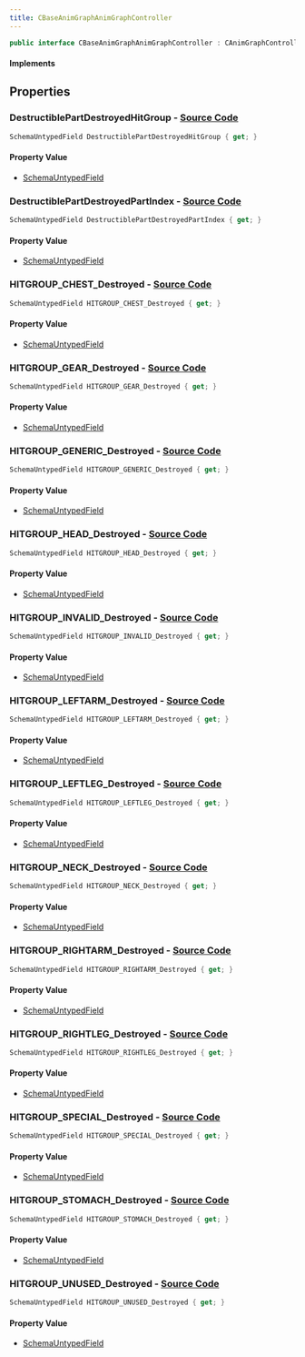 ```yaml
---
title: CBaseAnimGraphAnimGraphController
---
```


```csharp
public interface CBaseAnimGraphAnimGraphController : CAnimGraphControllerBase, ISchemaClass<CAnimGraphControllerBase>, ISchemaClass<CBaseAnimGraphAnimGraphController>, ISchemaField, ISchemaClass, INativeHandle
```

#### Implements

## Properties

### **DestructiblePartDestroyedHitGroup** - [Source Code](https://github.com/swiftly-solution/swiftlys2/blob/main/managed/src/SwiftlyS2.Generated/Schemas/Interfaces/CBaseAnimGraphAnimGraphController.cs#L17)

```csharp
SchemaUntypedField DestructiblePartDestroyedHitGroup { get; }
```

#### Property Value

- [SchemaUntypedField](/docs/api/shared/schemas/schemauntypedfield)

### **DestructiblePartDestroyedPartIndex** - [Source Code](https://github.com/swiftly-solution/swiftlys2/blob/main/managed/src/SwiftlyS2.Generated/Schemas/Interfaces/CBaseAnimGraphAnimGraphController.cs#L20)

```csharp
SchemaUntypedField DestructiblePartDestroyedPartIndex { get; }
```

#### Property Value

- [SchemaUntypedField](/docs/api/shared/schemas/schemauntypedfield)

### **HITGROUP_CHEST_Destroyed** - [Source Code](https://github.com/swiftly-solution/swiftlys2/blob/main/managed/src/SwiftlyS2.Generated/Schemas/Interfaces/CBaseAnimGraphAnimGraphController.cs#L32)

```csharp
SchemaUntypedField HITGROUP_CHEST_Destroyed { get; }
```

#### Property Value

- [SchemaUntypedField](/docs/api/shared/schemas/schemauntypedfield)

### **HITGROUP_GEAR_Destroyed** - [Source Code](https://github.com/swiftly-solution/swiftlys2/blob/main/managed/src/SwiftlyS2.Generated/Schemas/Interfaces/CBaseAnimGraphAnimGraphController.cs#L56)

```csharp
SchemaUntypedField HITGROUP_GEAR_Destroyed { get; }
```

#### Property Value

- [SchemaUntypedField](/docs/api/shared/schemas/schemauntypedfield)

### **HITGROUP_GENERIC_Destroyed** - [Source Code](https://github.com/swiftly-solution/swiftlys2/blob/main/managed/src/SwiftlyS2.Generated/Schemas/Interfaces/CBaseAnimGraphAnimGraphController.cs#L26)

```csharp
SchemaUntypedField HITGROUP_GENERIC_Destroyed { get; }
```

#### Property Value

- [SchemaUntypedField](/docs/api/shared/schemas/schemauntypedfield)

### **HITGROUP_HEAD_Destroyed** - [Source Code](https://github.com/swiftly-solution/swiftlys2/blob/main/managed/src/SwiftlyS2.Generated/Schemas/Interfaces/CBaseAnimGraphAnimGraphController.cs#L29)

```csharp
SchemaUntypedField HITGROUP_HEAD_Destroyed { get; }
```

#### Property Value

- [SchemaUntypedField](/docs/api/shared/schemas/schemauntypedfield)

### **HITGROUP_INVALID_Destroyed** - [Source Code](https://github.com/swiftly-solution/swiftlys2/blob/main/managed/src/SwiftlyS2.Generated/Schemas/Interfaces/CBaseAnimGraphAnimGraphController.cs#L23)

```csharp
SchemaUntypedField HITGROUP_INVALID_Destroyed { get; }
```

#### Property Value

- [SchemaUntypedField](/docs/api/shared/schemas/schemauntypedfield)

### **HITGROUP_LEFTARM_Destroyed** - [Source Code](https://github.com/swiftly-solution/swiftlys2/blob/main/managed/src/SwiftlyS2.Generated/Schemas/Interfaces/CBaseAnimGraphAnimGraphController.cs#L38)

```csharp
SchemaUntypedField HITGROUP_LEFTARM_Destroyed { get; }
```

#### Property Value

- [SchemaUntypedField](/docs/api/shared/schemas/schemauntypedfield)

### **HITGROUP_LEFTLEG_Destroyed** - [Source Code](https://github.com/swiftly-solution/swiftlys2/blob/main/managed/src/SwiftlyS2.Generated/Schemas/Interfaces/CBaseAnimGraphAnimGraphController.cs#L44)

```csharp
SchemaUntypedField HITGROUP_LEFTLEG_Destroyed { get; }
```

#### Property Value

- [SchemaUntypedField](/docs/api/shared/schemas/schemauntypedfield)

### **HITGROUP_NECK_Destroyed** - [Source Code](https://github.com/swiftly-solution/swiftlys2/blob/main/managed/src/SwiftlyS2.Generated/Schemas/Interfaces/CBaseAnimGraphAnimGraphController.cs#L50)

```csharp
SchemaUntypedField HITGROUP_NECK_Destroyed { get; }
```

#### Property Value

- [SchemaUntypedField](/docs/api/shared/schemas/schemauntypedfield)

### **HITGROUP_RIGHTARM_Destroyed** - [Source Code](https://github.com/swiftly-solution/swiftlys2/blob/main/managed/src/SwiftlyS2.Generated/Schemas/Interfaces/CBaseAnimGraphAnimGraphController.cs#L41)

```csharp
SchemaUntypedField HITGROUP_RIGHTARM_Destroyed { get; }
```

#### Property Value

- [SchemaUntypedField](/docs/api/shared/schemas/schemauntypedfield)

### **HITGROUP_RIGHTLEG_Destroyed** - [Source Code](https://github.com/swiftly-solution/swiftlys2/blob/main/managed/src/SwiftlyS2.Generated/Schemas/Interfaces/CBaseAnimGraphAnimGraphController.cs#L47)

```csharp
SchemaUntypedField HITGROUP_RIGHTLEG_Destroyed { get; }
```

#### Property Value

- [SchemaUntypedField](/docs/api/shared/schemas/schemauntypedfield)

### **HITGROUP_SPECIAL_Destroyed** - [Source Code](https://github.com/swiftly-solution/swiftlys2/blob/main/managed/src/SwiftlyS2.Generated/Schemas/Interfaces/CBaseAnimGraphAnimGraphController.cs#L59)

```csharp
SchemaUntypedField HITGROUP_SPECIAL_Destroyed { get; }
```

#### Property Value

- [SchemaUntypedField](/docs/api/shared/schemas/schemauntypedfield)

### **HITGROUP_STOMACH_Destroyed** - [Source Code](https://github.com/swiftly-solution/swiftlys2/blob/main/managed/src/SwiftlyS2.Generated/Schemas/Interfaces/CBaseAnimGraphAnimGraphController.cs#L35)

```csharp
SchemaUntypedField HITGROUP_STOMACH_Destroyed { get; }
```

#### Property Value

- [SchemaUntypedField](/docs/api/shared/schemas/schemauntypedfield)

### **HITGROUP_UNUSED_Destroyed** - [Source Code](https://github.com/swiftly-solution/swiftlys2/blob/main/managed/src/SwiftlyS2.Generated/Schemas/Interfaces/CBaseAnimGraphAnimGraphController.cs#L53)

```csharp
SchemaUntypedField HITGROUP_UNUSED_Destroyed { get; }
```

#### Property Value

- [SchemaUntypedField](/docs/api/shared/schemas/schemauntypedfield)

